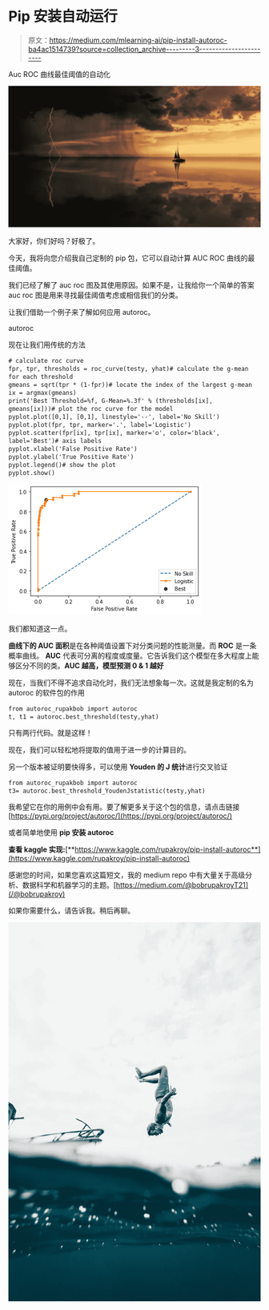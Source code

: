 # Pip 安装自动运行

> 原文：<https://medium.com/mlearning-ai/pip-install-autoroc-ba4ac1514739?source=collection_archive---------3----------------------->

Auc ROC 曲线最佳阈值的自动化

![](img/fe3a80d3aa4cbc69608c31584db57ca1.png)

大家好，你们好吗？好极了。

今天，我将向您介绍我自己定制的 pip 包，它可以自动计算 AUC ROC 曲线的最佳阈值。

我们已经了解了 auc roc 图及其使用原因。如果不是，让我给你一个简单的答案 auc roc 图是用来寻找最佳阈值考虑或相信我们的分类。

让我们借助一个例子来了解如何应用 autoroc。

autoroc

现在让我们用传统的方法

```
# calculate roc curve
fpr, tpr, thresholds = roc_curve(testy, yhat)# calculate the g-mean for each threshold
gmeans = sqrt(tpr * (1-fpr))# locate the index of the largest g-mean
ix = argmax(gmeans)
print('Best Threshold=%f, G-Mean=%.3f' % (thresholds[ix], gmeans[ix]))# plot the roc curve for the model
pyplot.plot([0,1], [0,1], linestyle='--', label='No Skill')
pyplot.plot(fpr, tpr, marker='.', label='Logistic')
pyplot.scatter(fpr[ix], tpr[ix], marker='o', color='black', label='Best')# axis labels
pyplot.xlabel('False Positive Rate')
pyplot.ylabel('True Positive Rate')
pyplot.legend()# show the plot
pyplot.show()
```

![](img/ef4512f26fca61c6df9da1879cb7bf7f.png)

我们都知道这一点。

**曲线下的 AUC 面积**是在各种阈值设置下对分类问题的性能测量。而 **ROC** 是一条概率曲线。 **AUC** 代表可分离的程度或度量。它告诉我们这个模型在多大程度上能够区分不同的类。**AUC 越高，模型预测 0 & 1 越好**

现在，当我们不得不追求自动化时，我们无法想象每一次。这就是我定制的名为 autoroc 的软件包的作用

```
from autoroc_rupakbob import autoroc
t, t1 = autoroc.best_threshold(testy,yhat)
```

只有两行代码。就是这样！

现在，我们可以轻松地将提取的值用于进一步的计算目的。

另一个版本被证明要快得多，可以使用 **Youden 的 J 统计**进行交叉验证

```
from autoroc_rupakbob import autoroc
t3= autoroc.best_threshold_YoudenJstatistic(testy,yhat)
```

我希望它在你的用例中会有用。要了解更多关于这个包的信息，请点击链接[https://pypi.org/project/autoroc/](https://pypi.org/project/autoroc/)

或者简单地使用 **pip 安装 autoroc**

**查看 kaggle 实现:**[**https://www.kaggle.com/rupakroy/pip-install-autoroc**](https://www.kaggle.com/rupakroy/pip-install-autoroc)

感谢您的时间，如果您喜欢这篇短文，我的 medium repo 中有大量关于高级分析、数据科学和机器学习的主题。[https://medium.com/@bobrupakroyT21](/@bobrupakroy)

如果你需要什么，请告诉我。稍后再聊。

![](img/fbb32a1909540912d7a690f48e31f081.png)
